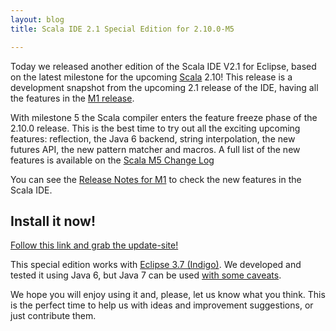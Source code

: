 ```yaml
---
layout: blog
title: Scala IDE 2.1 Special Edition for 2.10.0-M5

---
```


Today we released another edition of the Scala IDE V2.1 for Eclipse, based on the latest milestone
for the upcoming [Scala][scala] 2.10! This release is a development snapshot from the upcoming 2.1
release of the IDE, having all the features in the [M1 release][release-notes-m1].

With milestone 5 the Scala compiler enters the feature freeze phase of the 2.10.0 release. This is
the best time to try out all the exciting upcoming features: reflection, the Java 6 backend, 
string interpolation, the new futures API, the new pattern matcher and macros. A full list of the
new features is available on the [Scala M5 Change Log][changelog-scala-m5]

You can see the [Release Notes for M1][release-notes-m1] to check the new features in the Scala IDE.

## Install it now!

[Follow this link and grab the update-site!][milestone-download]

This special edition works with 
[Eclipse 3.7 (Indigo)][indigo]. We developed and tested it using Java 6, but Java 7 can be used 
[with some caveats][ide-java7].

We hope you will enjoy using it and, please, let us know what you think. This is the perfect time to help us 
with ideas and improvement suggestions, or just contribute them.

[scala]: http://www.scala-lang.org/
[milestone-download]: /download/milestone.html
[release-notes-m1]: /blog/release-notes-2.1-Milestone-1.html
[changelog-scala-m5]: http://www.scala-lang.org/node/12735
[ide-java7]: /blog/java-7.html
[indigo]: http://www.eclipse.org/downloads/packages/release/indigo/sr2
